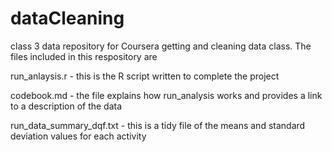 # dataCleaning
class 3 data repository for Coursera getting and cleaning data class. 
The files included in this respository  are 

  run_anlaysis.r - this is the R script written to complete the project 
  
  codebook.md - the file explains how run_analysis works and provides a link to a description of the data 
  
  run_data_summary_dqf.txt - this is a tidy file of the means and standard deviation values for each activity
